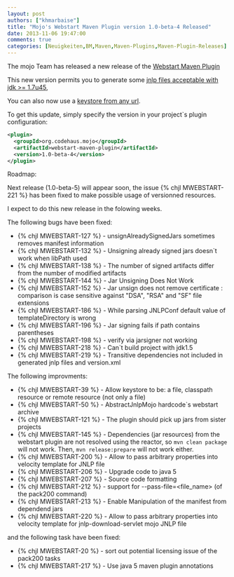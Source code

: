 ```yaml
---
layout: post
authors: ["khmarbaise"]
title: "Mojo's Webstart Maven Plugin version 1.0-beta-4 Released"
date: 2013-11-06 19:47:00
comments: true
categories: [Neuigkeiten,BM,Maven,Maven-Plugins,Maven-Plugin-Releases]
---
```

The mojo Team has released a new release of the 
[Webstart Maven Plugin](http://mojo.codehaus.org/webstart/webstart-maven-plugin/upgrade.html)

This new version permits you to generate some [jnlp files acceptable with jdk >= 1.7u45](http://jira.codehaus.org/browse/MWEBSTART-213), 

You can also now use a [keystore from any url](http://jira.codehaus.org/browse/MWEBSTART-39).

<!-- more -->

To get this update, simply specify the version in your project`s
plugin configuration:

``` xml
<plugin>
  <groupId>org.codehaus.mojo</groupId>
  <artifactId>webstart-maven-plugin</artifactId>
  <version>1.0-beta-4</version>
</plugin>
```

Roadmap:

Next release (1.0-beta-5) will appear soon, the issue {% chjl MWEBSTART-221 %} has 
been fixed to make possible usage of versionned resources. 

I expect to do this new release in the folowing weeks.


The following bugs have been fixed:

 * {% chjl MWEBSTART-127 %} - unsignAlreadySignedJars sometimes removes manifest information
 * {% chjl MWEBSTART-132 %} - Unsigning already signed jars doesn`t work when libPath used
 * {% chjl MWEBSTART-138 %} - The number of signed artifacts differ from the number of modified artifacts
 * {% chjl MWEBSTART-144 %} - Jar Unsigning Does Not Work
 * {% chjl MWEBSTART-152 %} - Jar unsign does not remove certificate : comparison is case sensitive against "DSA", "RSA" and "SF" file extensions
 * {% chjl MWEBSTART-186 %} - While parsing JNLPConf default value of templateDirectory is wrong
 * {% chjl MWEBSTART-196 %} - Jar signing fails if path contains parentheses
 * {% chjl MWEBSTART-198 %} - verify via jarsigner not working
 * {% chjl MWEBSTART-218 %} - Can`t build project with jdk1.5
 * {% chjl MWEBSTART-219 %} - Transitive dependencies not included in generated jnlp files and version.xml

The following improvments:

 * {% chjl MWEBSTART-39 %} - Allow keystore to be: a file, classpath resource or remote resource (not only a file)
 * {% chjl MWEBSTART-50 %} - AbstractJnlpMojo hardcode`s webstart archive
 * {% chjl MWEBSTART-121 %} - The plugin should pick up jars from sister projects 
 * {% chjl MWEBSTART-145 %} - Dependencies (jar resources) from the webstart plugin are not resolved using the reactor, so ```mvn clean package``` will not work. Then, ```mvn release:prepare``` will not work either.
 * {% chjl MWEBSTART-200 %} - Allow to pass arbitrary properties into velocity template for JNLP file
 * {% chjl MWEBSTART-206 %} - Upgrade code to java 5
 * {% chjl MWEBSTART-207 %} - Source code formatting
 * {% chjl MWEBSTART-212 %} - support for --pass-file=<file_name> (of the pack200 command)
 * {% chjl MWEBSTART-213 %} - Enable Manipulation of the manifest from dependend jars
 * {% chjl MWEBSTART-220 %} - Allow to pass arbitrary properties into velocity template for jnlp-download-servlet mojo JNLP file

and the following task have been fixed:

* {% chjl MWEBSTART-20 %} - sort out potential licensing issue of the pack200 tasks
* {% chjl MWEBSTART-217 %} - Use java 5 maven plugin annotations

